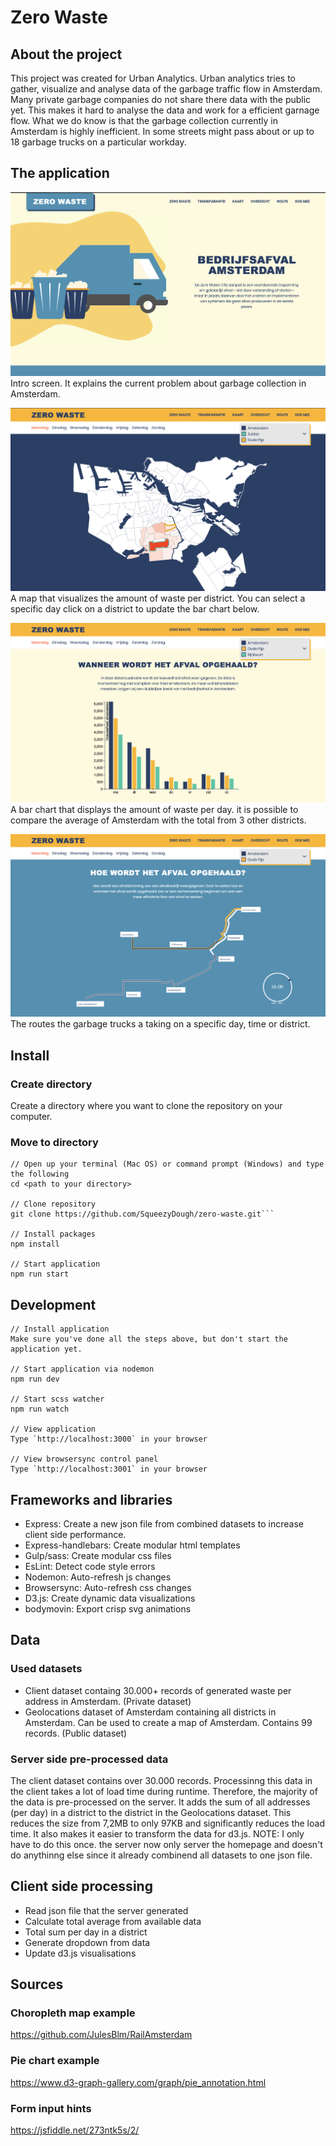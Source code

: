 # Zero Waste
## About the project
This project was created for Urban Analytics. Urban analytics tries to gather, visualize and analyse data of the garbage traffic flow in Amsterdam. Many private garbage companies do not share there data with the public yet. This makes it hard to analyse the data and work for a efficient garnage flow. What we do know is that the garbage collection currently in Amsterdam is highly inefficient. In some streets might pass about or up to 18 garbage trucks on a particular workday. 

## The application
![](https://github.com/SqueezyDough/zero-waste/blob/master/lib/github-files/intro.png?)
Intro screen. It explains the current problem about garbage collection in Amsterdam.

![](https://github.com/SqueezyDough/zero-waste/blob/master/lib/github-files/map.png?)
A map that visualizes the amount of waste per district. You can select a specific day click on a district to update the bar chart below.

![](https://github.com/SqueezyDough/zero-waste/blob/master/lib/github-files/bars.png?)
A bar chart that displays the amount of waste per day. it is possible to compare the average of Amsterdam with the total from 3 other districts.

![](https://github.com/SqueezyDough/zero-waste/blob/master/lib/github-files/routes.png?)
The routes the garbage trucks a taking on a specific day, time or district. 

## Install
### Create directory
Create a directory where you want to clone the repository on your computer.

### Move to directory
```
// Open up your terminal (Mac OS) or command prompt (Windows) and type the following
cd <path to your directory>

// Clone repository
git clone https://github.com/SqueezyDough/zero-waste.git```

// Install packages
npm install

// Start application
npm run start
```

## Development
```
// Install application
Make sure you've done all the steps above, but don't start the application yet.

// Start application via nodemon
npm run dev

// Start scss watcher
npm run watch

// View application
Type `http://localhost:3000` in your browser

// View browsersync control panel
Type `http://localhost:3001` in your browser
```

## Frameworks and libraries
* Express: Create a new json file from combined datasets to increase client side performance.
* Express-handlebars: Create modular html templates
* Gulp/sass: Create modular css files
* EsLint: Detect code style errors
* Nodemon: Auto-refresh js changes
* Browsersync: Auto-refresh css changes
* D3.js: Create dynamic data visualizations
* bodymovin: Export crisp svg animations

## Data
### Used datasets
* Client dataset containg 30.000+ records of generated waste per address in Amsterdam. (Private dataset)
* Geolocations dataset of Amsterdam containing all districts in Amsterdam. Can be used to create a map of Amsterdam. Contains 99 records. (Public dataset)

### Server side pre-processed data
The client dataset contains over 30.000 records. Processinng this data in the client takes a lot of load time during runtime. 
Therefore, the majority of the data is pre-processed on the server. It adds the sum of all addresses (per day) in a district to the district in the Geolocations dataset. This reduces the size from 7,2MB to only 97KB and significantly reduces the load time. It also makes it easier to transform the data for d3.js. NOTE: I only have to do this once. the server now only server the homepage and doesn't do anythinng else since it already combinend all datasets to one json file.

## Client side processing
* Read json file that the server generated
* Calculate total average from available data
* Total sum per day in a district
* Generate dropdown from data
* Update d3.js visualisations

## Sources
### Choropleth map example
https://github.com/JulesBlm/RailAmsterdam

### Pie chart example
https://www.d3-graph-gallery.com/graph/pie_annotation.html

### Form input hints
https://jsfiddle.net/273ntk5s/2/
